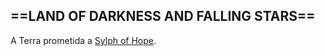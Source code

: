 ## ==LAND OF DARKNESS AND FALLING STARS==

A Terra prometida a [Sylph of Hope](obsidian://open?vault=teste&file=RE-FRESH%2FPERSONAGENS%2FKIDS%2FStella%20Hellian).